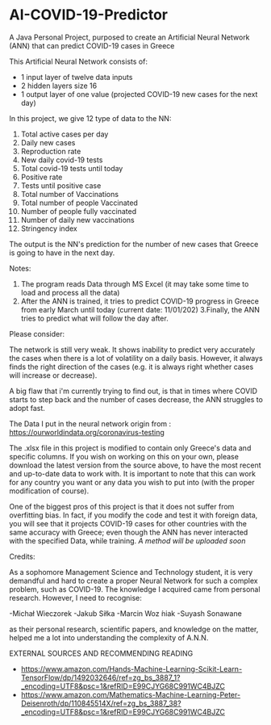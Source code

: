 # AI-COVID-19-Predictor
A Java Personal Project, purposed to create an Artificial Neural Network (ANN) that can predict COVID-19 cases in Greece


This Artificial Neural Network consists of:

- 1 input layer of twelve data inputs
- 2 hidden layers size 16
- 1 output layer of one value (projected COVID-19 new cases for the next day)




In this project, we give 12 type of data to the NN:

  1. Total active cases per day
  2. Daily new cases
  3. Reproduction rate
  4. New daily covid-19 tests 
  5. Total covid-19 tests until today
  6. Positive rate
  7. Tests until positive case
  8. Total number of Vaccinations
  9. Total number of people Vaccinated
  10. Number of people fully vaccinated
  11. Number of daily new vaccinations
  12. Stringency index
  
  
The output is the NN's prediction for the number of new cases that Greece is going to have in the next day.

Notes:

1. The program reads Data through MS Excel (it may take some time to load and process all the data)
2. After the ANN is trained, it tries to predict COVID-19 progress in Greece from early March until today (current date: 11/01/202)
3.Finally, the ANN tries to predict what will follow the day after.



Please consider:

The network is still very weak. It shows inability to predict very accurately the cases when there is a lot of volatility on a daily basis. However, it always finds the right direction of the cases (e.g. it is always right whether cases will increase or decrease).

A big flaw that i'm currently trying to find out, is that in times where COVID starts to step back and the number of cases decrease, the ANN struggles to adopt fast.


The Data I put in the neural network origin from : https://ourworldindata.org/coronavirus-testing

The .xlsx file in this project is modified to contain only Greece's data and specific columns. If you wish on working on this on your own, please download the latest version from the source above, to have the most recent and up-to-date data to work with. It is important to note that this can work for any country you want or any data you wish to put into (with the proper modification of course).


One of the biggest pros of this project is that it does not suffer from overfitting bias. In fact, if you modify the code and test it with foreign data, you will see that it projects COVID-19 cases for other countries with the same accuracy with Greece; even though the ANN has never interacted with the specified Data, while training. *A method will be uploaded soon*



Credits:


As a sophomore Management Science and Technology student, it is very demandful and hard to create a proper Neural Network for such a complex problem, such as COVID-19. The knowledge I acquired came from personal research. However, I need to recognise:

-Michał Wieczorek
-Jakub Siłka
-Marcin Woz ́niak
-Suyash Sonawane

as their personal research, scientific papers, and knowledge on the matter, helped me a lot into understanding the complexity of A.N.N.





EXTERNAL SOURCES AND RECOMMENDING READING

- https://www.amazon.com/Hands-Machine-Learning-Scikit-Learn-TensorFlow/dp/1492032646/ref=zg_bs_3887_1?_encoding=UTF8&psc=1&refRID=E99CJYG68C991WC4BJZC
- https://www.amazon.com/Mathematics-Machine-Learning-Peter-Deisenroth/dp/110845514X/ref=zg_bs_3887_38?_encoding=UTF8&psc=1&refRID=E99CJYG68C991WC4BJZC

